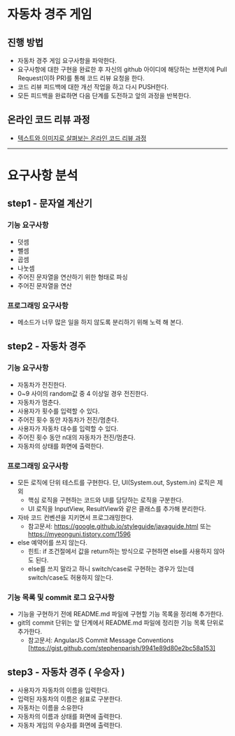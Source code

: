 # 자동차 경주 게임
## 진행 방법
* 자동차 경주 게임 요구사항을 파악한다.
* 요구사항에 대한 구현을 완료한 후 자신의 github 아이디에 해당하는 브랜치에 Pull Request(이하 PR)를 통해 코드 리뷰 요청을 한다.
* 코드 리뷰 피드백에 대한 개선 작업을 하고 다시 PUSH한다.
* 모든 피드백을 완료하면 다음 단계를 도전하고 앞의 과정을 반복한다.

## 온라인 코드 리뷰 과정
* [텍스트와 이미지로 살펴보는 온라인 코드 리뷰 과정](https://github.com/next-step/nextstep-docs/tree/master/codereview)


___

# 요구사항 분석
## step1 - 문자열 계산기
### 기능 요구사항
* 덧셈
* 뺄셈
* 곱셈
* 나눗셈
* 주어진 문자열을 연산하기 위한 형태로 파싱
* 주어진 문자열을 연산

### 프로그래밍 요구사항
* 메소드가 너무 많은 일을 하지 않도록 분리하기 위해 노력 해 본다.

## step2 - 자동차 경주
### 기능 요구사항
* 자동차가 전진한다.
* 0~9 사이의 random값 중 4 이상일 경우 전진한다.
* 자동차가 멈춘다.
* 사용자가 횟수를 입력할 수 있다.
* 주어진 횟수 동안 자동차가 전진/멈춘다.
* 사용자가 자동차 대수를 입력할 수 있다.
* 주어진 횟수 동안 n대의 자동차가 전진/멈춘다.
* 자동차의 상태를 화면에 출력한다.

### 프로그래밍 요구사항
* 모든 로직에 단위 테스트를 구현한다. 단, UI(System.out, System.in) 로직은 제외
    * 핵심 로직을 구현하는 코드와 UI를 담당하는 로직을 구분한다.
    * UI 로직을 InputView, ResultView와 같은 클래스를 추가해 분리한다.
* 자바 코드 컨벤션을 지키면서 프로그래밍한다.
    * 참고문서: https://google.github.io/styleguide/javaguide.html 또는 https://myeonguni.tistory.com/1596
* else 예약어를 쓰지 않는다.
    * 힌트: if 조건절에서 값을 return하는 방식으로 구현하면 else를 사용하지 않아도 된다.
    * else를 쓰지 말라고 하니 switch/case로 구현하는 경우가 있는데 switch/case도 허용하지 않는다.
    
### 기능 목록 및 commit 로그 요구사항
* 기능을 구현하기 전에 README.md 파일에 구현할 기능 목록을 정리해 추가한다.
* git의 commit 단위는 앞 단계에서 README.md 파일에 정리한 기능 목록 단위로 추가한다.
    * 참고문서: AngularJS Commit Message Conventions [https://gist.github.com/stephenparish/9941e89d80e2bc58a153]
    
    
## step3 - 자동차 경주 ( 우승자 )
* 사용자가 자동차의 이름을 입력한다.
* 입력된 자동차의 이름은 쉼표로 구분한다. 
* 자동차는 이름을 소유한다
* 자동차의 이름과 상태를 화면에 출력한다.
* 자동차 게임의 우승자를 화면에 출력한다.
